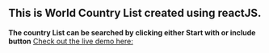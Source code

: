  ## This is World Country List created using  reactJS.

**The country List can be searched by clicking  either Start with  or include button**
[Check out the live demo here:](https://array-of-countries.netlify.com)





